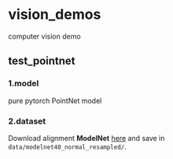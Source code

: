 # vision_demos
computer vision demo




## test_pointnet

### 1.model
pure pytorch PointNet model

### 2.dataset
Download alignment **ModelNet** [here](https://shapenet.cs.stanford.edu/media/modelnet40_normal_resampled.zip) and save in `data/modelnet40_normal_resampled/`.